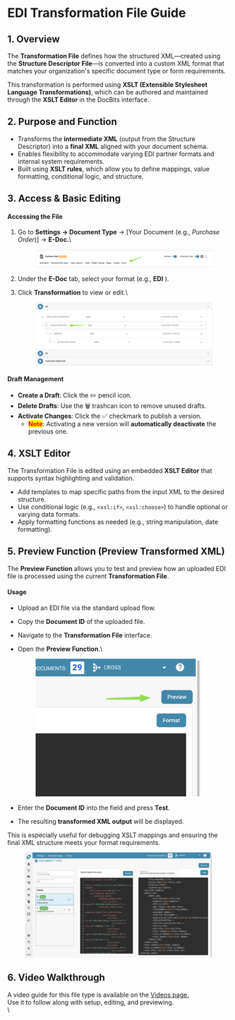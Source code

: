 # EDI Transformation File Guide

## 1. Overview

The **Transformation File** defines how the structured XML—created using the **Structure Descriptor File**—is converted into a custom XML format that matches your organization's specific document type or form requirements.

This transformation is performed using **XSLT (Extensible Stylesheet Language Transformations)**, which can be authored and maintained through the **XSLT Editor** in the DocBits interface.

## 2. Purpose and Function

* Transforms the **intermediate XML** (output from the Structure Descriptor) into a **final XML** aligned with your document schema.
* Enables flexibility to accommodate varying EDI partner formats and internal system requirements.
* Built using **XSLT rules**, which allow you to define mappings, value formatting, conditional logic, and structure.

## 3. Access & Basic Editing

#### Accessing the File

1.  Go to **Settings → Document Type** → \[Your Document (e.g., _Purchase Order_)]  → **E-Doc.**\


    <figure><img src="../../../../../../.gitbook/assets/image (2) (1).png" alt=""><figcaption></figcaption></figure>
2. Under the **E-Doc** tab, select your format (e.g., **EDI** ).
3.  Click **Transformation** to view or edit.\


    <figure><img src="../../../../../../.gitbook/assets/image (5).png" alt=""><figcaption></figcaption></figure>

#### Draft Management

* **Create a Draft**: Click the ✏️ pencil icon.
* **Delete Drafts**: Use the 🗑️ trashcan icon to remove unused drafts.
* **Activate Changes**: Click the ✅ checkmark to publish a version.
  * <mark style="color:red;">**Note**</mark>: Activating a new version will **automatically deactivate** the previous one.

## 4. XSLT Editor

The Transformation File is edited using an embedded **XSLT Editor** that supports syntax highlighting and validation.

* Add templates to map specific paths from the input XML to the desired structure.
* Use conditional logic (e.g., `<xsl:if>`, `<xsl:choose>`) to handle optional or varying data formats.
* Apply formatting functions as needed (e.g., string manipulation, date formatting).

## 5. Preview Function (Preview Transformed XML)

The **Preview Function** allows you to test and preview how an uploaded EDI file is processed using the current **Transformation File**.

#### Usage

* Upload an EDI file via the standard upload flow.
* Copy the **Document ID** of the uploaded file.
* Navigate to the **Transformation File** interface.
*   Open the **Preview Function**.\


    <div align="left"><figure><img src="../../../../../../.gitbook/assets/image (7).png" alt="" width="375"><figcaption></figcaption></figure></div>
* Enter the **Document ID** into the field and press **Test**.
* The resulting **transformed XML output** will be displayed.

This is especially useful for debugging XSLT mappings and ensuring the final XML structure meets your format requirements.

<figure><img src="../../../../../../.gitbook/assets/image (1) (1).png" alt=""><figcaption></figcaption></figure>

## 6. Video Walkthrough

A video guide for this file type is available on the  [Videos page.](edi-videos.md)\
Use it to follow along with setup, editing, and previewing.\
\
